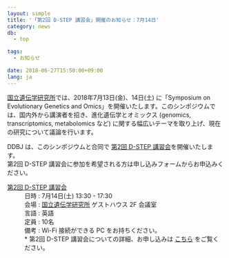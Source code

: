 ```yaml
---
layout: simple
title: '「第2回 D-STEP 講習会」開催のお知らせ：7月14日'
category: news
db:
  - top

tags:
  - お知らせ

date: 2018-06-27T15:50:00+09:00
lang: ja
---
```


<p><a href="https://www.nig.ac.jp/nig/ja/">国立遺伝学研究所</a>では、2018年7月13日(金)、14日(土) に「Symposium on Evolutionary Genetics and Omics」を開催いたします。このシンポジウムでは、国内外から講演者を招き、進化遺伝学とオミックス (genomics, transcriptomics, metabolomics など) に関する幅広いテーマを取り上げ、現在の研究について議論を行います。</p>

<p>DDBJ は、このシンポジウムと合同で <a href="/activities/training/2018-07-14.html">第2回 D-STEP 講習会</a>を開催いたします。<br>第2回 D-STEP 講習会に参加を希望される方は申し込みフォームからお申込みください。</a>

<dl>
    <dt><a href="/activities/training/2018-07-14.html">第2回 D-STEP 講習会</a></dt>
    <dd>日時 : 7月14日(土) 13:30 - 17:30</dd>
    <dd>会場 : <a href="https://www.nig.ac.jp/nig/ja/about-nig/access_ja">国立遺伝学研究所</a> ゲストハウス 2F 会議室
    <dd>
    <dd>言語 : 英語</dd>
    <dd>定員 : 10名</dd>
    <dd>備考 : Wi-Fi 接続ができる PC をお持ちください。</dd>
    <dd><span class="red bold">*</span> 第2回 D-STEP 講習会についての詳細、お申し込みは <span class="bold"><a href="/activities/training/2018-07-14.html">こちら</a></span> をご覧ください。
</dl>
